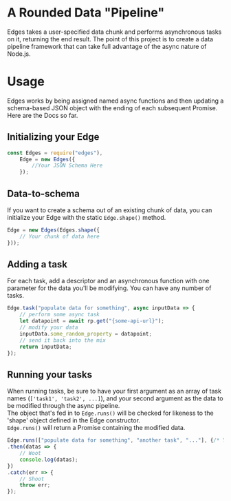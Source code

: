 # A Rounded Data "Pipeline"

Edges takes a user-specified data chunk and performs asynchronous tasks on it, returning the end result.
The point of this project is to create a data pipeline framework that can take full advantage of the async nature of Node.js.

# Usage

Edges works by being assigned named async functions and then updating a schema-based JSON object with the ending of each subsequent Promise.  
Here are the Docs so far.

## Initializing your Edge
```javascript
const Edges = require("edges"),
    Edge = new Edges({
        //Your JSON Schema Here
    });
```

## Data-to-schema
If you want to create a schema out of an existing chunk of data, you can initialize your Edge with the static `Edge.shape()` method.
```javascript
Edge = new Edges(Edges.shape({
    // Your chunk of data here
}));
```

## Adding a task  
For each task, add a descriptor and an asynchronous function with one parameter for the data you'll be modifying. You can have any number of tasks.
```javascript
Edge.task("populate data for something", async inputData => {
    // perform some async task
    let datapoint = await rp.get("{some-api-url}");
    // modify your data
    inputData.some_random_property = datapoint;
    // send it back into the mix
    return inputData;
});
```


## Running your tasks
When running tasks, be sure to have your first argument as an array of task names (`['task1', 'task2', ...]`), and your second argument as the data to be modified through the async pipeline.   
The object that's fed in to `Edge.runs()` will be checked for likeness to the 'shape' object defined in the Edge constructor.   
`Edge.runs()` will return a Promise containing the modified data.
```javascript
Edge.runs(["populate data for something", "another task", "..."], {/* Your schema based object */})
.then(datas => {
    // Woot
    console.log(datas);
})
.catch(err => {
    // Shoot
    throw err;
});
```
